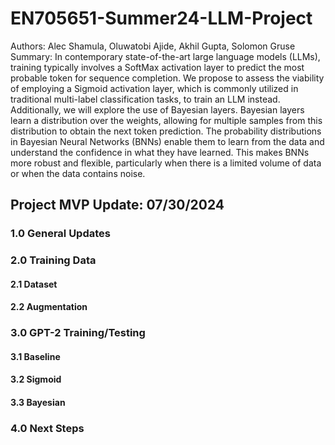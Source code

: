 # EN705651-Summer24-LLM-Project

Authors: Alec Shamula, Oluwatobi Ajide, Akhil Gupta, Solomon Gruse   
Summary: 
In contemporary state-of-the-art large language models (LLMs), training typically involves a SoftMax activation layer to predict the most probable token for sequence completion. We propose to assess the viability of employing a Sigmoid activation layer, which is commonly utilized in traditional multi-label classification tasks, to train an LLM instead. Additionally, we will explore the use of Bayesian layers. Bayesian layers learn a distribution over the weights, allowing for multiple samples from this distribution to obtain the next token prediction. The probability distributions in Bayesian Neural Networks (BNNs) enable them to learn from the data and understand the confidence in what they have learned. This makes BNNs more robust and flexible, particularly when there is a limited volume of data or when the data contains noise.



## Project MVP Update: 07/30/2024

### 1.0 General Updates

### 2.0 Training Data

#### 2.1 Dataset


#### 2.2 Augmentation

### 3.0 GPT-2 Training/Testing


#### 3.1 Baseline


#### 3.2 Sigmoid


#### 3.3 Bayesian

### 4.0 Next Steps
